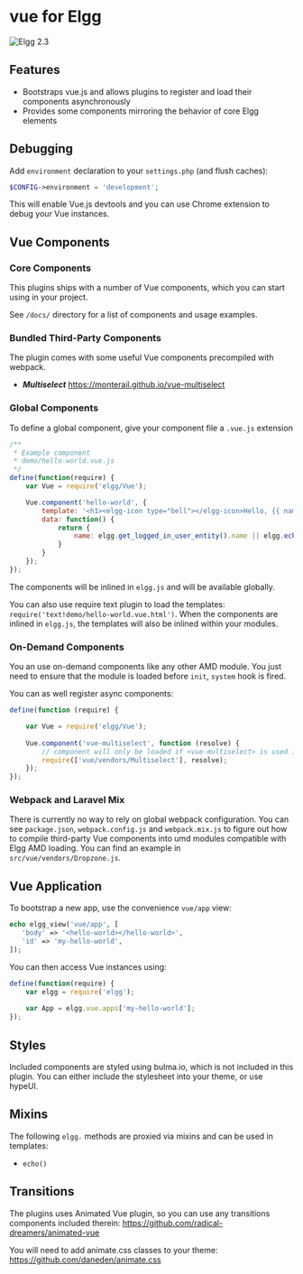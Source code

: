 # vue for Elgg

![Elgg 2.3](https://img.shields.io/badge/Elgg-2.3-orange.svg?style=flat-square)

## Features

* Bootstraps vue.js and allows plugins to register and load their components asynchronously
* Provides some components mirroring the behavior of core Elgg elements

## Debugging

Add `environment` declaration to your `settings.php` (and flush caches):

```php
$CONFIG->environment = 'development';
```

This will enable Vue.js devtools and you can use Chrome extension to debug your Vue instances.

## Vue Components

### Core Components

This plugins ships with a number of Vue components, which you can start using in your project.

See `/docs/` directory for a list of components and usage examples.

### Bundled Third-Party Components

The plugin comes with some useful Vue components precompiled with webpack.

* ***Multiselect*** https://monterail.github.io/vue-multiselect


### Global Components

To define a global component, give your component file a `.vue.js` extension

```js
/**
 * Example component
 * demo/hello-world.vue.js
 */
define(function(require) {
    var Vue = require('elgg/Vue');

    Vue.component('hello-world', {
        template: '<h1><elgg-icon type="bell"></elgg-icon>Hello, {{ name }}!</h1>',
        data: function() {
            return {
                name: elgg.get_logged_in_user_entity().name || elgg.echo('Guest')
            }
        }
    });
});
```

The components will be inlined in `elgg.js` and will be available globally.

You can also use require text plugin to load the templates: `require('text!demo/hello-world.vue.html')`. When the components are inlined in `elgg.js`, the templates will also be inlined within your modules.

### On-Demand Components

You an use on-demand components like any other AMD module. You just need to ensure that the module is loaded before `init`, `system` hook is fired. 

You can as well register async components:

```js
define(function (require) {

    var Vue = require('elgg/Vue');
    
    Vue.component('vue-multiselect', function (resolve) {
        // component will only be loaded if <vue-multiselect> is used in templates
        require(['vue/vendors/Multiselect'], resolve);
    });
});
```

### Webpack and Laravel Mix

There is currently no way to rely on global webpack configuration. You can see `package.json`, `webpack.config.js` and `webpack.mix.js` to figure out how to compile third-party Vue components into umd modules compatible with Elgg AMD loading. You can find an example in `src/vue/vendors/Dropzone.js`.

## Vue Application

To bootstrap a new app, use the convenience `vue/app` view:

```php
echo elgg_view('vue/app', [
   'body' => '<hello-world></hello-world>',
   'id' => 'my-hello-world',
]);
```

You can then access Vue instances using:
```js
define(function(require) {
    var elgg = require('elgg');
    
    var App = elgg.vue.apps['my-hello-world'];
});
```

## Styles

Included components are styled using bulma.io, which is not included in this plugin.
You can either include the stylesheet into your theme, or use hypeUI.

## Mixins

The following `elgg.` methods are proxied via mixins and can be used in templates:

* `echo()`


## Transitions

The plugins uses Animated Vue plugin, so you can use any transitions components included therein:
https://github.com/radical-dreamers/animated-vue

You will need to add animate.css classes to your theme:
https://github.com/daneden/animate.css


